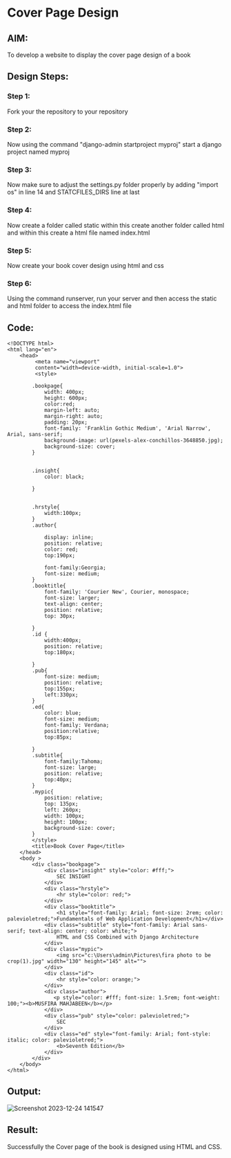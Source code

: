 # Cover Page Design
## AIM:
To develop a website to display the cover page design of a book

## Design Steps:

### Step 1:
Fork your the repository to your repository 
### Step 2:
Now using the command "django-admin startproject myproj" start a django project named myproj
### Step 3:
Now make sure to adjust the settings.py folder properly by adding "import os" in line 14 and STATCFILES_DIRS line at last
### Step 4:
Now create a folder called static within this create another folder called html and within this create a html file named index.html
### Step 5:
Now create your book cover design using html and css
### Step 6:
Using the command runserver, run your server and then access the static and html folder to access the index.html file

## Code:
```
<!DOCTYPE html>
<html lang="en">
    <head>
         <meta name="viewport" 
         content="width=device-width, initial-scale=1.0">
         <style>

        .bookpage{
            width: 400px;
            height: 600px;
            color:red;
            margin-left: auto;
            margin-right: auto;
            padding: 20px;
            font-family: 'Franklin Gothic Medium', 'Arial Narrow', Arial, sans-serif;
            background-image: url(pexels-alex-conchillos-3648850.jpg);
            background-size: cover;
        }
            

        .insight{
            color: black;

        }

        
        .hrstyle{
            width:100px;
        }
        .author{
        
            display: inline;
            position: relative;
            color: red;
            top:190px;
            
            font-family:Georgia;
            font-size: medium;
        }
        .booktitle{
            font-family: 'Courier New', Courier, monospace;
            font-size: larger;
            text-align: center;
            position: relative;
            top: 30px;
        
        }
        .id {
            width:400px;
            position: relative;
            top:180px;
            
        }
        .pub{
            font-size: medium;
            position: relative;
            top:155px;
            left:330px;
        }
        .ed{
            color: blue;
            font-size: medium;
            font-family: Verdana;
            position:relative;
            top:85px;

        }
        .subtitle{
            font-family:Tahoma;
            font-size: large;
            position: relative;
            top:40px;
        }
        .mypic{
            position: relative;
            top: 135px;
            left: 260px;
            width: 100px;
            height: 100px;
            background-size: cover;
        }
        </style>
        <title>Book Cover Page</title>
    </head>
    <body >
        <div class="bookpage">
            <div class="insight" style="color: #fff;">
                SEC INSIGHT
            </div>
            <div class="hrstyle">
                <hr style="color: red;">
            </div>
            <div class="booktitle">
                <h1 style="font-family: Arial; font-size: 2rem; color: palevioletred;">Fundamentals of Web Application Development</h1></div>
            <div class="subtitle" style="font-family: Arial sans-serif; text-align: center; color: white;">
                HTML and CSS Combined with Django Architecture
            </div>
            <div class="mypic">
                <img src="c:\Users\admin\Pictures\fira photo to be crop(1).jpg" width="130" height="145" alt="">
            </div>
            <div class="id">
                <hr style="color: orange;">
            </div>
            <div class="author">
               <p style="color: #fff; font-size: 1.5rem; font-weight: 100;"><b>MUSFIRA MAHJABEEN</b></p>
            </div>
            <div class="pub" style="color: palevioletred;">
                SEC
            </div>
            <div class="ed" style="font-family: Arial; font-style: italic; color: palevioletred;">
                <b>Seventh Edition</b>
            </div>
        </div>
    </body>
</html>
```

## Output:
![Screenshot 2023-12-24 141547](https://github.com/musfiramahjabeen/cover-page-design/assets/138971008/0d6c3711-c9c1-4b14-9d89-f04857645b4f)




## Result:
Successfully the Cover page of the book is designed using HTML and CSS.
